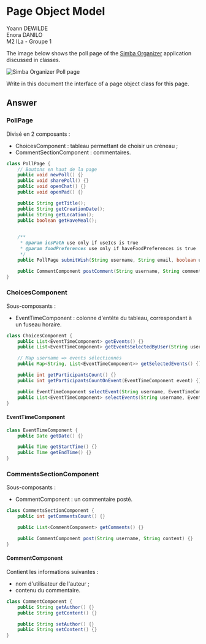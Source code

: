 # Page Object Model

Yoann DEWILDE\
Enora DANILO\
M2 ILa - Groupe 1

The image below shows the poll page of the [Simba Organizer](https://github.com/barais/doodlestudent/) application discussed in classes.

![Simba Organizer Poll page](simba-poll-page.png)

Write in this document the interface of a page object class for this page.

## Answer

### PollPage

Divisé en 2 composants :

- ChoicesComponent : tableau permettant de choisir un créneau ;
- CommentSectionComponent : commentaires.

```java
class PollPage {
    // Boutons en haut de la page
    public void newPoll() {}
    public void sharePoll() {}
    public void openChat() {}
    public void openPad() {}

    public String getTitle();
    public String getCreationDate();
    public String getLocation();
    public boolean getHaveMeal();
    

    /**
     * @param icsPath use only if useIcs is true
     * @param foodPreferences use only if haveFoodPreferences is true
     */
    public PollPage submitWish(String username, String email, boolean useIcs, String icsPath, boolean haveFoodPreferences, String foodPreferences, ChoicesComponent choices) {}

    public CommentComponent postComment(String username, String comment) {}
}
```

### ChoicesComponent

Sous-composants :

- EventTimeComponent : colonne d'entête du tableau, correspondant à un fuseau horaire.

```java
class ChoicesComponent {
    public List<EventTimeComponent> getEvents() {}
    public List<EventTimeComponent> getEventsSelectedByUser(String username) {}

    // Map username => events sélectionnés
    public Map<String, List<EventTimeComponent>> getSelectedEvents() {}

    public int getParticipantsCount() {}
    public int getParticipantsCountOnEvent(EventTimeComponent event) {}

    public EventTimeComponent selectEvent(String username, EventTimeComponent event) {}
    public List<EventTimeComponent> selectEvents(String username, EventTimeComponent... selection) {}
}
```

#### EventTimeComponent

```java
class EventTimeComponent {
    public Date getDate() {}

    public Time getStartTime() {}
    public Time getEndTime() {}
}
```

### CommentsSectionComponent

Sous-composants :

- CommentComponent : un commentaire posté.

```java
class CommentsSectionComponent {
    public int getCommentsCount() {}

    public List<CommentComponent> getComments() {}

    public CommentComponent post(String username, String content) {}
}
```

#### CommentComponent

Contient les informations suivantes :

- nom d'utilisateur de l'auteur ;
- contenu du commentaire.

```java
class CommentComponent {
    public String getAuthor() {}
    public String getContent() {}

    public String setAuthor() {}
    public String setContent() {}
}
```